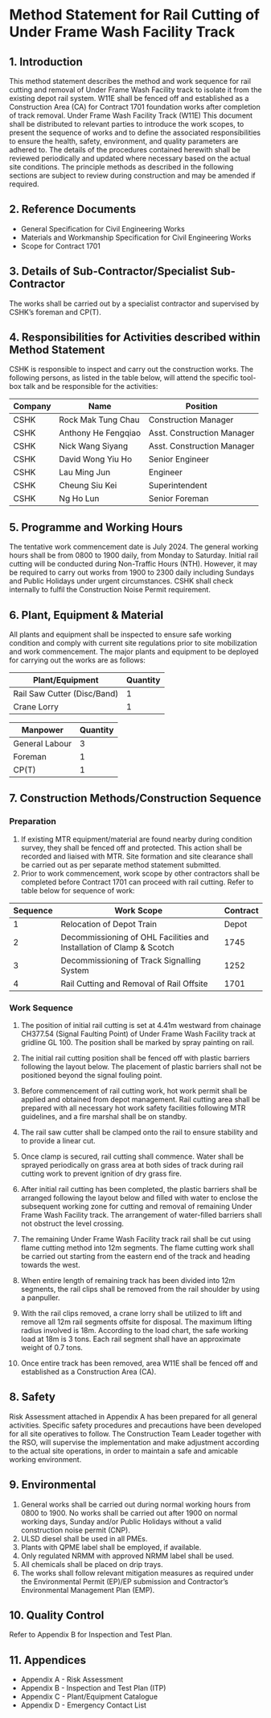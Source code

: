 # Method Statement for Rail Cutting of Under Frame Wash Facility Track

## 1. Introduction

This method statement describes the method and work sequence for rail cutting and removal of Under Frame Wash Facility track to isolate it from the existing depot rail system. W11E shall be fenced off and established as a Construction Area (CA) for Contract 1701 foundation works after completion of track removal. Under Frame Wash Facility Track (W11E) This document shall be distributed to relevant parties to introduce the work scopes, to present the sequence of works and to define the associated responsibilities to ensure the health, safety, environment, and quality parameters are adhered to. The details of the procedures contained herewith shall be reviewed periodically and updated where necessary based on the actual site conditions. The principle methods as described in the following sections are subject to review during construction and may be amended if required.

## 2. Reference Documents

- General Specification for Civil Engineering Works
- Materials and Workmanship Specification for Civil Engineering Works
- Scope for Contract 1701

## 3. Details of Sub-Contractor/Specialist Sub-Contractor

The works shall be carried out by a specialist contractor and supervised by CSHK’s foreman and CP(T).

## 4. Responsibilities for Activities described within Method Statement

CSHK is responsible to inspect and carry out the construction works. The following persons, as listed in the table below, will attend the specific tool-box talk and be responsible for the activities:

| Company | Name | Position |
| ------- | ---- | -------- |
| CSHK | Rock Mak Tung Chau | Construction Manager |
| CSHK | Anthony He Fengqiao | Asst. Construction Manager |
| CSHK | Nick Wang Siyang | Asst. Construction Manager |
| CSHK | David Wong Yiu Ho | Senior Engineer |
| CSHK | Lau Ming Jun | Engineer |
| CSHK | Cheung Siu Kei | Superintendent |
| CSHK | Ng Ho Lun | Senior Foreman |

## 5. Programme and Working Hours

The tentative work commencement date is July 2024. The general working hours shall be from 0800 to 1900 daily, from Monday to Saturday. Initial rail cutting will be conducted during Non-Traffic Hours (NTH). However, it may be required to carry out works from 1900 to 2300 daily including Sundays and Public Holidays under urgent circumstances. CSHK shall check internally to fulfil the Construction Noise Permit requirement.

## 6. Plant, Equipment & Material

All plants and equipment shall be inspected to ensure safe working condition and comply with current site regulations prior to site mobilization and work commencement. The major plants and equipment to be deployed for carrying out the works are as follows:

| Plant/Equipment | Quantity |
| --------------- | -------- |
| Rail Saw Cutter (Disc/Band) | 1 |
| Crane Lorry | 1 |

| Manpower | Quantity |
| -------- | -------- |
| General Labour | 3 |
| Foreman | 1 |
| CP(T) | 1 |

## 7. Construction Methods/Construction Sequence

### Preparation

1. If existing MTR equipment/material are found nearby during condition survey, they shall be fenced off and protected. This action shall be recorded and liaised with MTR. Site formation and site clearance shall be carried out as per separate method statement submitted.
2. Prior to work commencement, work scope by other contractors shall be completed before Contract 1701 can proceed with rail cutting. Refer to table below for sequence of work:

| Sequence | Work Scope | Contract |
| -------- | ---------- | -------- |
| 1 | Relocation of Depot Train | Depot |
| 2 | Decommissioning of OHL Facilities and Installation of Clamp & Scotch | 1745 |
| 3 | Decommissioning of Track Signalling System | 1252 |
| 4 | Rail Cutting and Removal of Rail Offsite | 1701 |

### Work Sequence

1. The position of initial rail cutting is set at 4.41m westward from chainage CH377.54 (Signal Faulting Point) of Under Frame Wash Facility track at gridline GL 100. The position shall be marked by spray painting on rail.

2. The initial rail cutting position shall be fenced off with plastic barriers following the layout below. The placement of plastic barriers shall not be positioned beyond the signal fouling point.

3. Before commencement of rail cutting work, hot work permit shall be applied and obtained from depot management. Rail cutting area shall be prepared with all necessary hot work safety facilities following MTR guidelines, and a fire marshal shall be on standby.

4. The rail saw cutter shall be clamped onto the rail to ensure stability and to provide a linear cut.

5. Once clamp is secured, rail cutting shall commence. Water shall be sprayed periodically on grass area at both sides of track during rail cutting work to prevent ignition of dry grass fire.

6. After initial rail cutting has been completed, the plastic barriers shall be arranged following the layout below and filled with water to enclose the subsequent working zone for cutting and removal of remaining Under Frame Wash Facility track. The arrangement of water-filled barriers shall not obstruct the level crossing.

7. The remaining Under Frame Wash Facility track rail shall be cut using flame cutting method into 12m segments. The flame cutting work shall be carried out starting from the eastern end of the track and heading towards the west.

8. When entire length of remaining track has been divided into 12m segments, the rail clips shall be removed from the rail shoulder by using a panpuller.

9. With the rail clips removed, a crane lorry shall be utilized to lift and remove all 12m rail segments offsite for disposal. The maximum lifting radius involved is 18m. According to the load chart, the safe working load at 18m is 3 tons. Each rail segment shall have an approximate weight of 0.7 tons.

10. Once entire track has been removed, area W11E shall be fenced off and established as a Construction Area (CA).

## 8. Safety

Risk Assessment attached in Appendix A has been prepared for all general activities. Specific safety procedures and precautions have been developed for all site operatives to follow. The Construction Team Leader together with the RSO, will supervise the implementation and make adjustment according to the actual site operations, in order to maintain a safe and amicable working environment.

## 9. Environmental

1. General works shall be carried out during normal working hours from 0800 to 1900. No works shall be carried out after 1900 on normal working days, Sunday and/or Public Holidays without a valid construction noise permit (CNP).
2. ULSD diesel shall be used in all PMEs.
3. Plants with QPME label shall be employed, if available.
4. Only regulated NRMM with approved NRMM label shall be used.
5. All chemicals shall be placed on drip trays.
6. The works shall follow relevant mitigation measures as required under the Environmental Permit (EP)/EP submission and Contractor’s Environmental Management Plan (EMP).

## 10. Quality Control

Refer to Appendix B for Inspection and Test Plan.

## 11. Appendices

- Appendix A - Risk Assessment
- Appendix B - Inspection and Test Plan (ITP)
- Appendix C - Plant/Equipment Catalogue
- Appendix D - Emergency Contact List